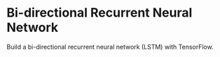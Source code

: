 # Bi-directional Recurrent Neural Network

Build a bi-directional recurrent neural network (LSTM) with TensorFlow.
